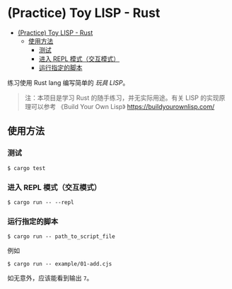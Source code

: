 # (Practice) Toy LISP - Rust

<!-- @import "[TOC]" {cmd="toc" depthFrom=1 depthTo=6 orderedList=false} -->

<!-- code_chunk_output -->

- [(Practice) Toy LISP - Rust](#practice-toy-lisp-rust)
  - [使用方法](#使用方法)
    - [测试](#测试)
    - [进入 REPL 模式（交互模式）](#进入-repl-模式交互模式)
    - [运行指定的脚本](#运行指定的脚本)

<!-- /code_chunk_output -->

练习使用 Rust lang 编写简单的 _玩具 LISP_。

> 注：本项目是学习 Rust 的随手练习，并无实际用途。有关 LISP 的实现原理可以参考 《Build Your Own Lisp》 https://buildyourownlisp.com/

## 使用方法

### 测试

`$ cargo test`

### 进入 REPL 模式（交互模式）

`$ cargo run -- --repl`

### 运行指定的脚本

`$ cargo run -- path_to_script_file`

例如

`$ cargo run -- example/01-add.cjs`

如无意外，应该能看到输出 `7`。
